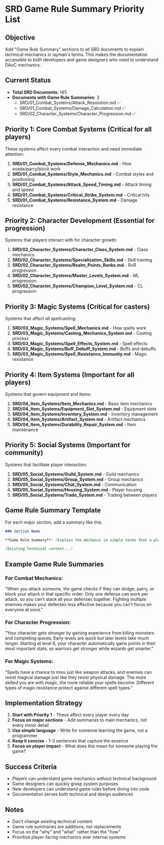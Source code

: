 # SRD Game Rule Summary Priority List

## Objective
Add "Game Rule Summary" sections to all SRD documents to explain technical mechanics in layman's terms. This makes the documentation accessible to both developers and game designers who need to understand DAoC mechanics.

## Current Status
- **Total SRD Documents**: 145
- **Documents with Game Rule Summaries**: 3
  - SRD/01_Combat_Systems/Attack_Resolution.md ✅
  - SRD/01_Combat_Systems/Damage_Calculation.md ✅  
  - SRD/02_Character_Systems/Character_Progression.md ✅

## Priority 1: Core Combat Systems (Critical for all players)
These systems affect every combat interaction and need immediate attention:

1. **SRD/01_Combat_Systems/Defense_Mechanics.md** - How evade/parry/block work
2. **SRD/01_Combat_Systems/Style_Mechanics.md** - Combat styles and positioning
3. **SRD/01_Combat_Systems/Attack_Speed_Timing.md** - Attack timing and speed
4. **SRD/01_Combat_Systems/Critical_Strike_System.md** - Critical hits
5. **SRD/01_Combat_Systems/Resistance_System.md** - Damage resistance

## Priority 2: Character Development (Essential for progression)
Systems that players interact with for character growth:

1. **SRD/02_Character_Systems/Character_Class_System.md** - Class mechanics
2. **SRD/02_Character_Systems/Specialization_Skills.md** - Skill training
3. **SRD/02_Character_Systems/Realm_Points_Ranks.md** - RvR progression
4. **SRD/02_Character_Systems/Master_Levels_System.md** - ML progression
5. **SRD/02_Character_Systems/Champion_Level_System.md** - CL progression

## Priority 3: Magic Systems (Critical for casters)
Systems that affect all spellcasting:

1. **SRD/03_Magic_Systems/Spell_Mechanics.md** - How spells work
2. **SRD/03_Magic_Systems/Casting_Mechanics_System.md** - Casting process
3. **SRD/03_Magic_Systems/Spell_Effects_System.md** - Spell effects
4. **SRD/03_Magic_Systems/Buff_Debuff_System.md** - Buffs and debuffs
5. **SRD/03_Magic_Systems/Spell_Resistance_Immunity.md** - Magic resistance

## Priority 4: Item Systems (Important for all players)
Systems that govern equipment and items:

1. **SRD/04_Item_Systems/Item_Mechanics.md** - Basic item mechanics
2. **SRD/04_Item_Systems/Equipment_Slot_System.md** - Equipment slots
3. **SRD/04_Item_Systems/Inventory_System.md** - Inventory management
4. **SRD/04_Item_Systems/Artifact_System.md** - Artifact mechanics
5. **SRD/04_Item_Systems/Durability_Repair_System.md** - Item maintenance

## Priority 5: Social Systems (Important for community)
Systems that facilitate player interaction:

1. **SRD/05_Social_Systems/Guild_System.md** - Guild mechanics
2. **SRD/05_Social_Systems/Group_System.md** - Group mechanics
3. **SRD/05_Social_Systems/Chat_System.md** - Communication
4. **SRD/05_Social_Systems/Housing_System.md** - Player housing
5. **SRD/05_Social_Systems/Trade_System.md** - Trading between players

## Game Rule Summary Template

For each major section, add a summary like this:

```markdown
### Section Name

**Game Rule Summary**: [Explain the mechanic in simple terms that a player would understand. Focus on what it means for gameplay, why it matters, and how players experience it. Avoid technical jargon and programming concepts.]

[Existing technical content...]
```

## Example Game Rule Summaries

### For Combat Mechanics:
"When you attack someone, the game checks if they can dodge, parry, or block your attack in that specific order. Only one defense can work per attack, so you can't stack all your defenses together. Fighting multiple enemies makes your defenses less effective because you can't focus on everyone at once."

### For Character Progression:
"Your character gets stronger by gaining experience from killing monsters and completing quests. Early levels are quick but later levels take much longer. Starting at level 6, your character automatically gains points in their most important stats, so warriors get stronger while wizards get smarter."

### For Magic Systems:
"Spells have a chance to miss just like weapon attacks, and enemies can resist magical damage just like they resist physical damage. The more skilled you are with magic, the more reliable your spells become. Different types of magic resistance protect against different spell types."

## Implementation Strategy

1. **Start with Priority 1** - These affect every player every day
2. **Focus on major sections** - Add summaries to main mechanics, not every minor detail
3. **Use simple language** - Write for someone learning the game, not a programmer
4. **Keep it concise** - 1-3 sentences that capture the essence
5. **Focus on player impact** - What does this mean for someone playing the game?

## Success Criteria

- Players can understand game mechanics without technical background
- Game designers can quickly grasp system purposes
- New developers can understand game rules before diving into code
- Documentation serves both technical and design audiences

## Notes

- Don't change existing technical content
- Game rule summaries are additions, not replacements
- Focus on the "why" and "what" rather than the "how"
- Prioritize player-facing mechanics over internal systems 